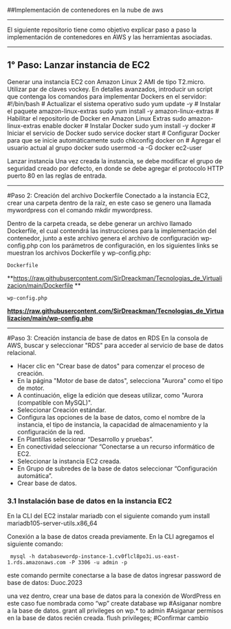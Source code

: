 ##Implementación de contenedores en la nube de aws

------------

El siguiente repositorio tiene como objetivo explicar paso a paso la implementación de contenedores en AWS y las herramientas asociadas.

------------

## 1° Paso: Lanzar instancia de EC2
Generar una instancia EC2 con Amazon Linux 2 AMI de tipo T2.micro.
Utilizar par de claves vockey.
En detalles avanzados, introducir un script que contenga los comandos para implementar Dockers en el servidor:
	#!/bin/bash
	# Actualizar el sistema operativo
		sudo yum update -y
	# Instalar el paquete amazon-linux-extras
		sudo yum install -y amazon-linux-extras
	# Habilitar el repositorio de Docker en Amazon Linux Extras
		sudo amazon-linux-extras enable docker
	# Instalar Docker
		sudo yum install -y docker
	# Iniciar el servicio de Docker
		sudo service docker start
	# Configurar Docker para que se inicie automáticamente
		sudo chkconfig docker on
	# Agregar el usuario actual al grupo docker
		sudo usermod -a -G docker ec2-user	

 Lanzar instancia
Una vez creada la instancia, se debe modificar el grupo de seguridad creado por defecto, en donde se debe agregar el protocolo HTTP puerto 80 en las reglas de entrada. 

------------


#Paso 2:   Creación del archivo Dockerfile
Conectado a la instancia EC2, crear una carpeta dentro de la raíz, en este caso se genero una llamada mywordpress con el comando mkdir mywordpress. 

Dentro de la carpeta creada, se debe generar un archivo llamado Dockerfile, el cual contendrá las instrucciones para la implementación del contenedor, junto a este archivo genera el archivo de configuración wp-config.php con los parámetros de configuración,  en los siguientes links se muestran los archivos Dockerfile y wp-config.php:

	Dockerfile 
**https://raw.githubusercontent.com/SirDreackman/Tecnologias_de_Virtualizacion/main/Dockerfile
**

	wp-config.php
**https://raw.githubusercontent.com/SirDreackman/Tecnologias_de_Virtualizacion/main/wp-config.php**


------------



#Paso 3: Creación instancia de base de datos en RDS
En la consola de AWS, buscar y seleccionar "RDS" para acceder al servicio de base de datos relacional.

- Hacer clic en "Crear base de datos" para comenzar el proceso de creación.
- En la página "Motor de base de datos", selecciona "Aurora" como el tipo de motor.
- A continuación, elige la edición que deseas utilizar, como "Aurora (compatible con MySQL)".
- Seleccionar Creación estándar.
- Configura las opciones de la base de datos, como el nombre de la instancia, el tipo de instancia, la capacidad de almacenamiento y la configuración de la red.
- En Plantillas seleccionar “Desarrollo y pruebas”.
- En conectividad seleccionar “Conectarse a un recurso informático de EC2.
- Seleccionar la instancia EC2 creada.
- En Grupo de subredes de la base de datos seleccionar “Configuración automática”.
- Crear base de datos.

### 3.1 Instalación base de datos en la instancia EC2
En la CLI del EC2 instalar mariadb con el siguiente comando 
        yum install mariadb105-server-utils.x86_64

Conexión a la base de datos creada previamente.
En la CLI agregamos el siguiente comando:

     mysql -h databasewordp-instance-1.cv0flcl8po3i.us-east-1.rds.amazonaws.com -P 3306 -u admin -p 
este comando permite conectarse a la base de datos
ingresar password de base de datos: Duoc.2023

una vez dentro, crear una base de datos para la conexión de WordPress en este caso fue nombrada como “wp”
create database wp #Asiganar nombre a la base de datos.
grant all privileges on wp.* to admin #Asiganar permisos en la base de datos recién creada.
flush privileges; #Confirmar cambio

